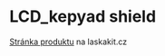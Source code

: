# LCD_kepyad shield

[Stránka produktu](https://www.laskakit.cz/arduino-1602-lcd-klavesnice-shield/) na laskakit.cz
